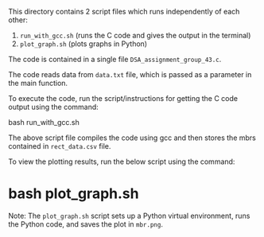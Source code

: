 This directory contains 2 script files which runs independently of each other:

1. `run_with_gcc.sh` (runs the C code and gives the output in the terminal)
2. `plot_graph.sh` (plots graphs in Python)

The code is contained in a single file `DSA_assignment_group_43.c`.

The code reads data from `data.txt` file, which is passed as a parameter in the main function.

To execute the code, run the script/instructions for getting the C code output using the command:

bash run_with_gcc.sh

The above script file compiles the code using gcc and then stores the mbrs contained in `rect_data.csv` file.

To view the plotting results, run the below script using the command:

# bash plot_graph.sh

Note: The `plot_graph.sh` script sets up a Python virtual environment, runs the Python code, and saves the plot in `mbr.png`.



